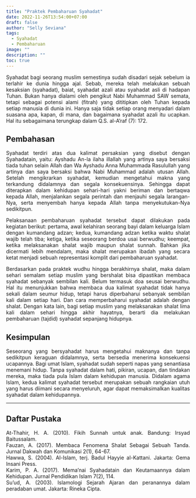 ```yaml
---
title: "Praktek Pembaharuan Syahadat"
date: 2022-11-26T13:54:00+07:00
draft: false
author: "Selly Seviana"
tags:
  - Syahadat
  - Pembaharuan
image: ""
description: ""
toc: true
---
```


<div style="text-align:justify">

Syahadat bagi seorang muslim semestinya sudah disadari sejak sebelum ia terlahir ke dunia hingga ajal. Sebab, mereka telah melakukan sebuah kesaksian (syahadat), baiat, syahadat azali atau syahadat asli di hadapan Tuhan. Bukan hanya dialami oleh pengikut Nabi Muhammad SAW semata, tetapi sebagai potensi alami (fitrah) yang dititipkan oleh Tuhan kepada setiap manusia di dunia ini. Hanya saja tidak setiap orang menyadari dalam suasana apa, kapan, di mana, dan bagaimana syahadat azali itu ucapkan. Hal itu sebagaimana terungkap dalam Q.S. al-A’raf (7): 172.

</div>

## Pembahasan

<div style="text-align:justify">

Syahadat terdiri atas dua kalimat persaksian yang disebut dengan Syahadatain, yaitu: Ayshadu An-la ilaha illallah yang artinya saya bersaksi tiada tuhan selain Allah dan Wa Ayshadu Anna Muhammada Rasulullah yang artinya dan saya bersaksi bahwa Nabi Muhammad adalah utusan Allah. Setelah mengikrarkan syahadat, kemudian mengetahui makna yang terkandung didalamnya dan segala konsekuensinya. Sehingga dapat diterapkan dalam kehidupan sehari-hari yakni beriman dan bertaqwa kepada Allah, menjalankan segala perintah dan menjauhi segala larangan-Nya, serta menyembah hanya kepada Allah tanpa menyekutukan-Nya sedikitpun.

Pelaksanaan pembaharuan syahadat tersebut dapat dilakukan pada kegiatan berikut: pertama, awal kelahiran seorang bayi dalam keluarga Islam dengan kumandang adzan; kedua, kumandang adzan ketika waktu shalat wajib telah tiba; ketiga, ketika seseorang berdoa usai berwudhu; keempat, ketika melaksanakan shalat wajib maupun shalat sunnah. Bahkan jika dicermati lebih mendalam, maka shalat merupakan ibadah yang secara ketat menjadi sebuah representasi komplit dari pembaharuan syahadat.

Berdasarkan pada praktek wudhu hingga berakhirnya shalat, maka dalam sehari semalam setiap muslim yang bershalat bisa dipastikan membaca syahadat sebanyak sembilan kali. Belum termasuk doa seusai berwudhu. Hal itu menunjukkan bahwa membaca dua kalimat syahadat tidak hanya sekali dalam seumur hidup, tetapi harus diperbaharui sebanyak sembilan kali dalam setiap hari. Dan cara memperbaharui syahadat adalah dengan shalat. Dengan kata lain, bagi setiap muslim yang melaksanakan shalat lima kali dalam sehari hingga akhir hayatnya, berarti dia melakukan pembaharuan (tajdid) syahadat sepanjang hidupnya.

</div>

## Kesimpulan

<div style="text-align:justify">

Seseorang yang bersyahadat harus mengetahui maknanya dan tanpa sedikitpun keraguan didalamnya, serta bersedia menerima konsekuensi ucapannya. Bagi umat Islam, syahadat sudah seperti napas yang senantiasa menemani hidup. Tanpa syahadat dalam hati, pikiran, ucapan, dan tindakan mereka, maka tiada pula Islam dalam kehidupan manusia. Didalam agama Islam, kedua kalimat syahadat tersebut merupakan sebuah rangkaian utuh yang harus diimani secara menyeluruh, agar dapat memaksimalkan kualitas syahadat dalam kehidupannya.

</div>

---

## Daftar Pustaka

<div style="text-align:justify">

At-Thahir, H. A. (2010). Fikih Sunnah untuk anak. Bandung: Irsyad Baitussalam.  
Fauzan, A. (2017). Membaca Fenomena Shalat Sebagai Sebuah Tanda. Jurnal Dakwah dan Komunikasi 2(1), 64-67.  
Hawwa, S. (2004). Al-Islam, terj. Badul Hayyie al-Kattani. Jakarta: Gema Insani Press.  
Karim, P. A. (2017). Mema’nai Syahadatain dan Keutamaannya dalam Kehidupan. Jurnal Pendidikan Islam 7(2), 114.  
Su’ud, A. (2003). Islamologi Sejarah Ajaran dan peranannya dalam peradaban umat. Jakarta: Rineka Cipta.

</div>
